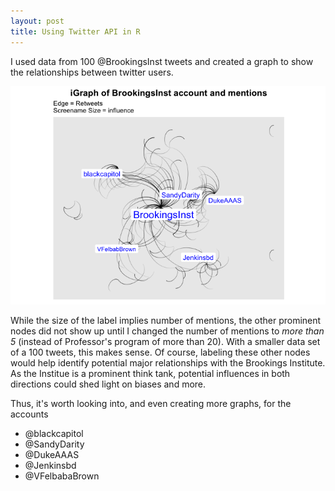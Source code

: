 ```yaml
---
layout: post
title: Using Twitter API in R
---
```


I used data from 100 @BrookingsInst tweets and created a graph to show the relationships between twitter users.

![](/images/iGraph%20Final.png)

While the size of the label implies number of mentions, the other prominent nodes did not show up until I changed the number of mentions to _more than 5_ (instead of Professor's program of more than 20). With a smaller data set of a 100 tweets, this makes sense.
Of course, labeling these other nodes would help identify potential major relationships with the Brookings Institute. As the Institue is a prominent think tank, potential influences in both directions could shed light on biases and more.

Thus, it's worth looking into, and even creating more graphs, for the accounts
* @blackcapitol
* @SandyDarity
* @DukeAAAS
* @Jenkinsbd
* @VFelbabaBrown
